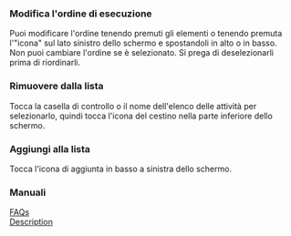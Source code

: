 ### Modifica l'ordine di esecuzione  
Puoi modificare l'ordine tenendo premuti gli elementi o tenendo premuta l'"icona" sul lato sinistro dello schermo e spostandoli in alto o in basso.  
Non puoi cambiare l'ordine se è selezionato. Si prega di deselezionarli prima di riordinarli.  

### Rimuovere dalla lista  
Tocca la casella di controllo o il nome dell'elenco delle attività per selezionarlo, quindi tocca l'icona del cestino nella parte inferiore dello schermo.  

### Aggiungi alla lista  
Tocca l'icona di aggiunta in basso a sinistra dello schermo.  

### Manuali  
[FAQs](https://sentaroh.github.io/Documents/SMBSync3/SMBSync3_FAQ_EN.htm)  
[Description](https://sentaroh.github.io/Documents/SMBSync3/SMBSync3_Desc_EN.htm)  
